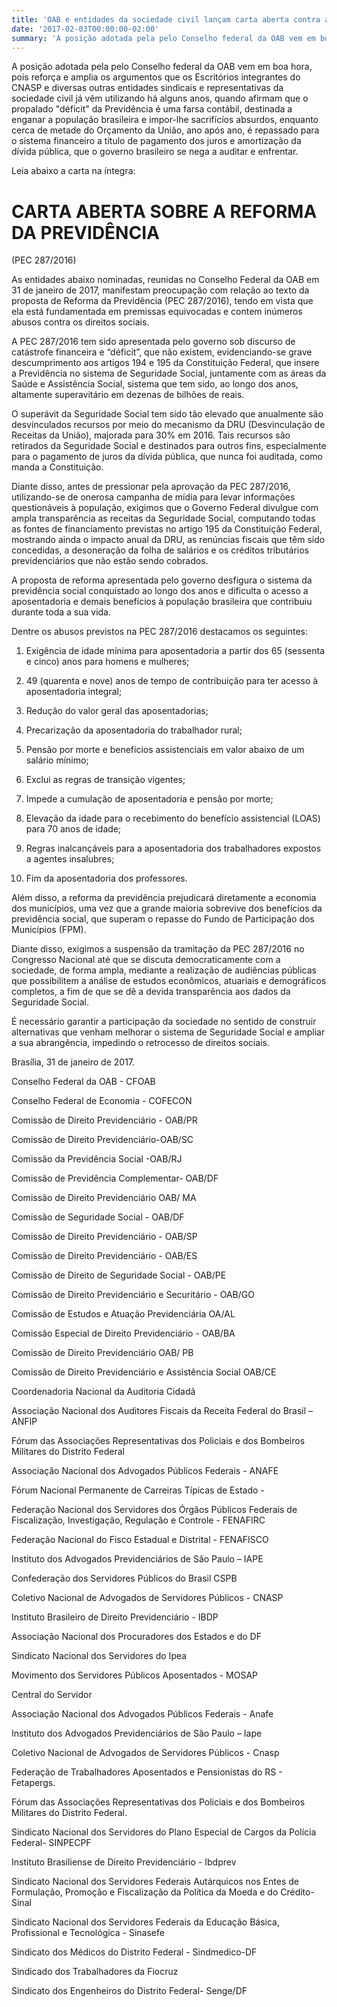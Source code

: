 ```yaml
---
title: 'OAB e entidades da sociedade civil lançam carta aberta contra a reforma da previdência'
date: '2017-02-03T00:00:00-02:00'
summary: 'A posição adotada pela pelo Conselho federal da OAB vem em boa hora, pois reforça e amplia os argumentos que os Escritórios integrantes do CNASP e diversas outras entidades sindicais e representativas da sociedade civil já vêm utilizando há alguns anos, quando afirmam que o propalado "déficit" da Previdência é uma farsa contábil, destinada a enganar a população brasileira e impor-lhe sacrifícíos absurdos, enquanto cerca de metade do Orçamento da União, ano após ano, é repassado para o sistema financeiro a título de pagamento dos juros e amortização da dívida pública, que o governo brasileir'
---
```


A posição adotada pela pelo Conselho federal da OAB vem em boa hora, pois reforça e amplia os argumentos que os Escritórios integrantes do CNASP e diversas outras entidades sindicais e representativas da sociedade civil já vêm utilizando há alguns anos, quando afirmam que o propalado "déficit" da Previdência é uma farsa contábil, destinada a enganar a população brasileira e impor-lhe sacrifícíos absurdos, enquanto cerca de metade do Orçamento da União, ano após ano, é repassado para o sistema financeiro a título de pagamento dos juros e amortização da dívida pública, que o governo brasileiro se nega a auditar e enfrentar.

Leia abaixo a carta na íntegra:

# CARTA ABERTA SOBRE A REFORMA DA PREVIDÊNCIA

(PEC 287/2016)

As entidades abaixo nominadas, reunidas no Conselho Federal da OAB em 31 de janeiro de 2017, manifestam preocupação com relação ao texto da proposta de Reforma da Previdência (PEC 287/2016), tendo em vista que ela está fundamentada em premissas equivocadas e contem inúmeros abusos contra os direitos sociais.

A PEC 287/2016 tem sido apresentada pelo governo sob discurso de catástrofe financeira e “déficit”, que não existem, evidenciando-se grave descumprimento aos artigos 194 e 195 da Constituição Federal, que insere a Previdência no sistema de Seguridade Social, juntamente com as áreas da Saúde e Assistência Social, sistema que tem sido, ao longo dos anos, altamente superavitário em dezenas de bilhões de reais.

O superávit da Seguridade Social tem sido tão elevado que anualmente são desvinculados recursos por meio do mecanismo da DRU (Desvinculação de Receitas da União), majorada para 30% em 2016. Tais recursos são retirados da Seguridade Social e destinados para outros fins, especialmente para o pagamento de juros da dívida pública, que nunca foi auditada, como manda a Constituição.

Diante disso, antes de pressionar pela aprovação da PEC 287/2016, utilizando-se de onerosa campanha de mídia para levar informações questionáveis à população, exigimos que o Governo Federal divulgue com ampla transparência as receitas da Seguridade Social, computando todas as fontes de financiamento previstas no artigo 195 da Constituição Federal, mostrando ainda o impacto anual da DRU, as renúncias fiscais que têm sido concedidas, a desoneração da folha de salários e os créditos tributários previdenciários que não estão sendo cobrados.

A proposta de reforma apresentada pelo governo desfigura o sistema da previdência social conquistado ao longo dos anos e dificulta o acesso a aposentadoria e demais benefícios à população brasileira que contribuiu durante toda a sua vida.

Dentre os abusos previstos na PEC 287/2016 destacamos os seguintes:

1. Exigência de idade mínima para aposentadoria a partir dos 65 (sessenta e cinco) anos para homens e mulheres;

2. 49 (quarenta e nove) anos de tempo de contribuição para ter acesso à aposentadoria integral;

3. Redução do valor geral das aposentadorias;

4. Precarização da aposentadoria do trabalhador rural;

5. Pensão por morte e benefícios assistenciais em valor abaixo de um salário mínimo;

6. Exclui as regras de transição vigentes;

7. Impede a cumulação de aposentadoria e pensão por morte;

8. Elevação da idade para o recebimento do benefício assistencial (LOAS) para 70 anos de idade;

9. Regras inalcançáveis para a aposentadoria dos trabalhadores expostos a agentes insalubres;

10. Fim da aposentadoria dos professores.

Além disso, a reforma da previdência prejudicará diretamente a economia dos municípios, uma vez que a grande maioria sobrevive dos benefícios da previdência social, que superam o repasse do Fundo de Participação dos Municípios (FPM).

Diante disso, exigimos a suspensão da tramitação da PEC 287/2016 no Congresso Nacional até que se discuta democraticamente com a sociedade, de forma ampla, mediante a realização de audiências públicas que possibilitem a análise de estudos econômicos, atuariais e demográficos completos, a fim de que se dê a devida transparência aos dados da Seguridade Social.

É necessário garantir a participação da sociedade no sentido de construir alternativas que venham melhorar o sistema de Seguridade Social e ampliar a sua abrangência, impedindo o retrocesso de direitos sociais.

Brasília, 31 de janeiro de 2017.

Conselho Federal da OAB - CFOAB

Conselho Federal de Economia - COFECON

Comissão de Direito Previdenciário - OAB/PR

Comissão de Direito Previdenciário-OAB/SC

Comissão da Previdência Social -OAB/RJ

Comissão de Previdência Complementar- OAB/DF

Comissão de Direito Previdenciário OAB/ MA

Comissão de Seguridade Social - OAB/DF

Comissão de Direito Previdenciário - OAB/SP

Comissão de Direito Previdenciário - OAB/ES

Comissão de Direito de Seguridade Social - OAB/PE

Comissão de Direito Previdenciário e Securitário - OAB/GO

Comissão de Estudos e Atuação Previdenciária OA/AL

Comissão Especial de Direito Previdenciário - OAB/BA

Comissão de Direito Previdenciário OAB/ PB

Comissão de Direito Previdenciário e Assistência Social OAB/CE

Coordenadoria Nacional da Auditoria Cidadã

Associação Nacional dos Auditores Fiscais da Receita Federal do Brasil – ANFIP

Fórum das Associações Representativas dos Policiais e dos Bombeiros Militares do Distrito Federal

Associação Nacional dos Advogados Públicos Federais - ANAFE

Fórum Nacional Permanente de Carreiras Típicas de Estado -

Federação Nacional dos Servidores dos Órgãos Públicos Federais de Fiscalização, Investigação, Regulação e Controle - FENAFIRC

Federação Nacional do Fisco Estadual e Distrital - FENAFISCO

Instituto dos Advogados Previdenciários de São Paulo – IAPE

Confederação dos Servidores Públicos do Brasil CSPB

Coletivo Nacional de Advogados de Servidores Públicos - CNASP

Instituto Brasileiro de Direito Previdenciário - IBDP

Associação Nacional dos Procuradores dos Estados e do DF

Sindicato Nacional dos Servidores do Ipea

Movimento dos Servidores Públicos Aposentados - MOSAP

Central do Servidor

Associação Nacional dos Advogados Públicos Federais - Anafe

Instituto dos Advogados Previdenciários de São Paulo – Iape

Coletivo Nacional de Advogados de Servidores Públicos - Cnasp

Federação de Trabalhadores Aposentados e Pensionistas do RS - Fetapergs.

Fórum das Associações Representativas dos Policiais e dos Bombeiros Militares do Distrito Federal.

Sindicato Nacional dos Servidores do Plano Especial de Cargos da Polícia Federal- SINPECPF

Instituto Brasiliense de Direito Previdenciário - Ibdprev

Sindicato Nacional dos Servidores Federais Autárquicos nos Entes de Formulação, Promoção e Fiscalização da Política da Moeda e do Crédito-Sinal

Sindicato Nacional dos Servidores Federais da Educação Básica, Profissional e Tecnológica - Sinasefe

Sindicato dos Médicos do Distrito Federal - Sindmedico-DF

Sindicado dos Trabalhadores da Fiocruz

Sindicato dos Engenheiros do Distrito Federal- Senge/DF
